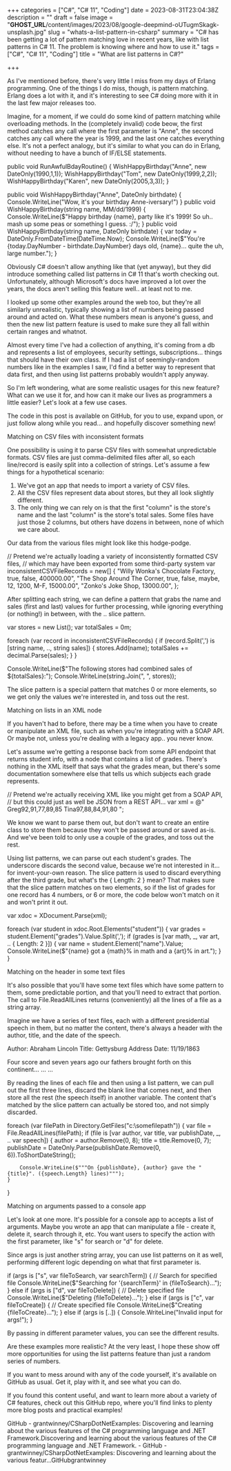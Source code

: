 +++
categories = ["C#", "C# 11", "Coding"]
date = 2023-08-31T23:04:38Z
description = ""
draft = false
image = "__GHOST_URL__/content/images/2023/08/google-deepmind-oUTugmSkagk-unsplash.jpg"
slug = "whats-a-list-pattern-in-csharp"
summary = "C# has been getting a lot of pattern matching love in recent years, like with list patterns in C# 11. The problem is knowing where and how to use it."
tags = ["C#", "C# 11", "Coding"]
title = "What are list patterns in C#?"

+++


As I've mentioned before, there's very little I miss from my days of Erlang programming. One of the things I do miss, though, is pattern matching. Erlang does a lot with it, and it's interesting to see C# doing more with it in the last few major releases too.

Imagine, for a moment, if we could do some kind of pattern matching while overloading methods. In the (completely invalid) code beow, the first method catches any call where the first parameter is "Anne", the second catches any call where the year is 1999, and the last one catches everything else. It's not a perfect analogy, but it's similar to what you can do in Erlang, without needing to have a bunch of IF/ELSE statements.

public void RunAwfulBdayRoutine()
{
    WishHappyBirthday("Anne", new DateOnly(1990,1,1));
    WishHappyBirthday("Tom", new DateOnly(1999,2,2));
    WishHappyBirthday("Karen", new DateOnly(2005,3,3));
}

public void WishHappyBirthday("Anne", DateOnly birthdate)
{
    Console.WriteLine("Wow, it's your birthday Anne-iversary!")
}
public void WishHappyBirthday(string name, MM/dd/1999)
{
    Console.WriteLine($"Happy birthday {name}, party like it's 1999! So uh.. mash up some peas or something I guess. :/");
}
public void WishHappyBirthday(string name, DateOnly birthdate)
{
    var today = DateOnly.FromDateTime(DateTime.Now);
    Console.WriteLine($"You're {today.DayNumber - birthdate.DayNumber} days old, {name}... quite the uh, large number.");
}

Obviously C# doesn't allow anything like that (yet anyway), but they did introduce something called list patterns in C# 11 that's worth checking out. Unfortunately, although Microsoft's docs have improved a lot over the years, the docs aren't selling this feature well.. at least not to me.

I looked up some other examples around the web too, but they're all similarly unrealistic, typically showing a list of numbers being passed around and acted on. What these numbers mean is anyone's guess, and then the new list pattern feature is used to make sure they all fall within certain ranges and whatnot.

Almost every time I've had a collection of anything, it's coming from a db and represents a list of employees, security settings, subscriptions... things that should have their own class. If I had a list of seemingly-random numbers like in the examples I saw, I'd find a better way to represent that data first, and then using list patterns probably wouldn't apply anyway.

So I'm left wondering, what are some realistic usages for this new feature? What can we use it for, and how can it make our lives as programmers a little easier? Let's look at a few use cases.



The code in this post is available on GitHub, for you to use, expand upon, or just follow along while you read... and hopefully discover something new!




Matching on CSV files with inconsistent formats

One possibility is using it to parse CSV files with somewhat unpredictable formats. CSV files are just comma-delimited files after all, so each line/record is easily split into a collection of strings. Let's assume a few things for a hypothetical scenario:

 1. We've got an app that needs to import a variety of CSV files.
 2. All the CSV files represent data about stores, but they all look slightly different.
 3. The only thing we can rely on is that the first "column" is the store's name and the last "column" is the store's total sales. Some files have just those 2 columns, but others have dozens in between, none of which we care about.

Our data from the various files might look like this hodge-podge.

// Pretend we're actually loading a variety of inconsistently formatted CSV files,
// which may have been exported from some third-party system
var inconsistentCSVFileRecords = new[]
{
    "Willy Wonka's Chocolate Factory, true, false, 400000.00",
    "The Shop Around The Corner, true, false, maybe, 12, 1200, M-F, 15000.00",
    "Zonko's Joke Shop, 13000.00",
};

After splitting each string, we can define a pattern that grabs the name and sales (first and last) values for further processing, while ignoring everything (or nothing!) in between, with the .. slice pattern.

var stores = new List<string>();
var totalSales = 0m;

foreach (var record in inconsistentCSVFileRecords)
{
    if (record.Split(',') is [string name, .., string sales])
    {
        stores.Add(name);
        totalSales += decimal.Parse(sales);
    }
}

Console.WriteLine($"The following stores had combined sales of ${totalSales}:");
Console.WriteLine(string.Join(", ", stores));

The slice pattern is a special pattern that matches 0 or more elements, so we get only the values we're interested in, and toss out the rest.


Matching on lists in an XML node

If you haven't had to before, there may be a time when you have to create or manipulate an XML file, such as when you're integrating with a SOAP API. Or maybe not, unless you're dealing with a legacy app.. you never know.

Let's assume we're getting a response back from some API endpoint that returns student info, with a node that contains a list of grades. There's nothing in the XML itself that says what the grades mean, but there's some documentation somewhere else that tells us which subjects each grade represents.

// Pretend we're actually receiving XML like you might get from a SOAP API,
// but this could just as well be JSON from a REST API...
var xml = @"<students>
                <student><name>Greg</name><grades>92,91,77,89,85</grades></student>
                <student><name>Tina</name><grades>97,88,84,91,80</grades></student>
            </students>";

We know we want to parse them out, but don't want to create an entire class to store them because they won't be passed around or saved as-is. And we've been told to only use a couple of the grades, and toss out the rest.

Using list patterns, we can parse out each student's grades. The underscore discards the second value, because we're not interested in it... for invent-your-own reason. The slice pattern is used to discard everything after the third grade, but what's the { Length: 2 } mean? That makes sure that the slice pattern matches on two elements, so if the list of grades for one record has 4 numbers, or 6 or more, the code below won't match on it and won't print it out.

var xdoc = XDocument.Parse(xml);

foreach (var student in xdoc.Root.Elements("student"))
{
    var grades = student.Element("grades").Value.Split(',');
    if (grades is [var math, _, var art, .. { Length: 2 }])
    {
        var name = student.Element("name").Value;
        Console.WriteLine($"{name} got a {math}% in math and a {art}% in art.");
    }
}


Matching on the header in some text files

It's also possible that you'll have some text files which have some pattern to them, some predictable portion, and that you'll need to extract that portion. The call to File.ReadAllLines returns (conveniently) all the lines of a file as a string array.

Imagine we have a series of text files, each with a different presidential speech in them, but no matter the content, there's always a header with the author, title, and the date of the speech.

Author: Abraham Lincoln
Title: Gettysburg Address
Date: 11/19/1863

Four score and seven years ago our fathers brought forth on this continent...
...
...

By reading the lines of each file and then using a list pattern, we can pull out the first three lines, discard the blank line that comes next, and then store all the rest (the speech itself) in another variable. The content that's matched by the slice pattern can actually be stored too, and not simply discarded.

foreach (var filePath in Directory.GetFiles("c:\somefilepath\"))
{
    var file = File.ReadAllLines(filePath);
    if (file is [var author, var title, var publishDate, _, .. var speech])
    {
        author = author.Remove(0, 8);
        title = title.Remove(0, 7);
        publishDate = DateOnly.Parse(publishDate.Remove(0, 6)).ToShortDateString();

        Console.WriteLine($"""On {publishDate}, {author} gave the "{title}". ({speech.Length} lines)""");
    }
}


Matching on arguments passed to a console app

Let's look at one more. It's possible for a console app to accepts a list of arguments. Maybe you wrote an app that can manipulate a file - create it, delete it, search through it, etc. You want users to specify the action with the first parameter, like "s" for search or "d" for delete.

Since args is just another string array, you can use list patterns on it as well, performing different logic depending on what that first parameter is.

if (args is ["s", var fileToSearch, var searchTerm])
{
    // Search for specified file
    Console.WriteLine($"Searching for '{searchTerm}' in {fileToSearch}...");
}
else if (args is ["d", var fileToDelete])
{
    // Delete specified file
    Console.WriteLine($"Deleting {fileToDelete}...");
}
else if (args is ["c", var fileToCreate])
{
    // Create specified file
    Console.WriteLine($"Creating {fileToCreate}...");
}
else if (args is [..])
{
    Console.WriteLine("Invalid input for args!");
}

By passing in different parameter values, you can see the different results.

Are these examples more realistic? At the very least, I hope these show off more opportunities for using the list patterns feature than just a random series of numbers.

If you want to mess around with any of the code yourself, it's available on GitHub as usual. Get it, play with it, and see what you can do.

If you found this content useful, and want to learn more about a variety of C# features, check out this GitHub repo, where you'll find links to plenty more blog posts and practical examples!

GitHub - grantwinney/CSharpDotNetExamples: Discovering and learning about the various features of the C# programming language and .NET Framework.Discovering and learning about the various features of the C# programming language and .NET Framework. - GitHub - grantwinney/CSharpDotNetExamples: Discovering and learning about the various featur…GitHubgrantwinney

